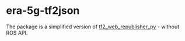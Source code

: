 # era-5g-tf2json

The package is a simplified version of [tf2_web_republisher_py](https://github.com/Wisc-HCI/tf2_web_republisher_py/) - without ROS API.